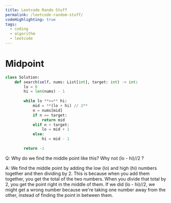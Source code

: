 ```yaml
---
title: Leetcode Rando Stuff
permalink: /leetcode-random-stuff/
codeHighlighting: true
tags: 
  - coding
  - algorithm
  - leetcode
---
```

# Midpoint

```python
class Solution:
    def search(self, nums: List[int], target: int) -> int:
        lo = 0
        hi = len(nums) - 1
        
        while lo **<=** hi:
            mid = **(lo + hi) // 2**
            n = nums[mid] 
            if n == target:
                return mid
            elif n < target:
                lo = mid + 1
            else:
                hi = mid - 1
        
        return -1
```

Q: Why do we find the middle point like this? Why not (lo - hi)//2 ?

A: We find the middle point by adding the low (lo) and high (hi) numbers together and then dividing by 2. This is because when you add them together, you get the total of the two numbers. When you divide that total by 2, you get the point right in the middle of them. If we did (lo - hi)//2, we might get a wrong number because we're taking one number away from the other, instead of finding the point in between them.
